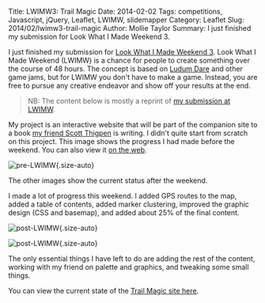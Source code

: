 Title: LWIMW3: Trail Magic
Date: 2014-02-02
Tags: competitions, Javascript, jQuery, Leaflet, LWIMW, slidemapper
Category: Leaflet
Slug: 2014/02/lwimw3-trail-magic
Author: Mollie Taylor
Summary: I just finished my submission for Look What I Made Weekend 3.

I just finished my submission for [Look What I Made Weekend 3](http://lookwhatimadeweekend.com/). Look What I Made Weekend (LWIMW) is a chance for people to create something over the course of 48 hours. The concept is based on [Ludum Dare](http://www.ludumdare.com/) and other game jams, but for LWIMW you don't have to make a game. Instead, you are free to pursue any creative endeavor and show off your results at the end.

> NB: The content below is mostly a reprint of [my submission at LWIMW](http://lookwhatimadeweekend.com/contest/3/submission/110/).

My project is an interactive website that will be part of the companion site to a book [my friend Scott Thigpen](http://www.driven2divide.com/) is writing.
I didn't quite start from scratch on this project. This image shows the progress I had made before the weekend. You can also view it [on the web](http://mollietaylor.com/trailmagic/preLWIMW-slide.html).

![pre-LWIMW]({filename}/images/pre-LWIMW.png){.size-auto}

The other images show the current status after the weekend.

I made a lot of progress this weekend. I added GPS routes to the map, added a table of contents, added marker clustering, improved the graphic design (CSS and basemap), and added about 25% of the final content.

![post-LWIMW]({filename}/images/post-LWIMW.png){.size-auto}

![post-LWIMW]({filename}/images/post-LWIMW-2.png){.size-auto}

The only essential things I have left to do are adding the rest of the content, working with my friend on palette and graphics, and tweaking some small things.

You can view the current state of the [Trail Magic site here](http://mollietaylor.com/trailmagic/LWIMW.html).



